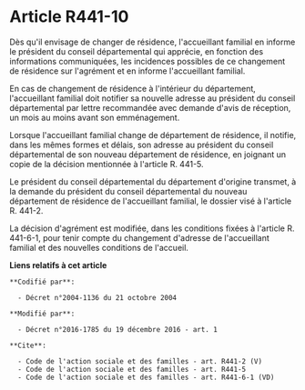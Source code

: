 # Article R441-10

Dès qu'il envisage de changer de résidence, l'accueillant familial en informe le président du conseil départemental qui
apprécie, en fonction des informations communiquées, les incidences possibles de ce changement de résidence sur l'agrément et
en informe l'accueillant familial. 

En cas de changement de résidence à l'intérieur du département, l'accueillant familial doit notifier sa nouvelle adresse au
président du conseil départemental par lettre recommandée avec demande d'avis de réception, un mois au moins avant son
emménagement. 

Lorsque l'accueillant familial change de département de résidence, il notifie, dans les mêmes formes et délais, son adresse
au président du conseil départemental de son nouveau département de résidence, en joignant un copie de la décision mentionnée
à l'article R. 441-5. 

Le président du conseil départemental du département d'origine transmet, à la demande du président du conseil départemental
du nouveau département de résidence de l'accueillant familial, le dossier visé à l'article R. 441-2. 

La décision d'agrément est modifiée, dans les conditions fixées à l'article R. 441-6-1, pour tenir compte du changement
d'adresse de l'accueillant familial et des nouvelles conditions de l'accueil.

**Liens relatifs à cet article**

	**Codifié par**:

	  - Décret n°2004-1136 du 21 octobre 2004

	**Modifié par**:

	  - Décret n°2016-1785 du 19 décembre 2016 - art. 1

	**Cite**:

	  - Code de l'action sociale et des familles - art. R441-2 (V)
	  - Code de l'action sociale et des familles - art. R441-5
	  - Code de l'action sociale et des familles - art. R441-6-1 (VD)
